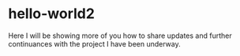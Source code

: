 # hello-world2
Here I will be showing more of you how to share updates and further continuances with the project I have been underway.
